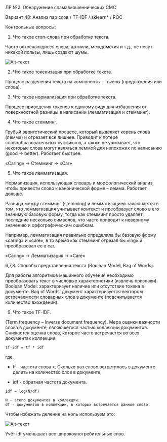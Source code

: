 ЛР №2. Обнаружение спама/мошеннических СМС

Вариант 48: Анализ пар слов / TF-IDF / sklearn* / ROC


 Контрольные вопросы:
 1. Что такое стоп-слова при обработке текста.
 
 Часто встречающиеся слова, артикли, междометия и т.д., не несут никакой пользы, лишь создают шумы.
 
![Alt-текст](https://miro.medium.com/max/720/1*R1NmayfziRv8QKKUw4dt_w.png)

 2.	Что такое токенизация при обработке текста.
 
 Процесс разделения текста на компоненты - токены (предложения или слова).
 
 3.	Что такое нормализация при обработке текста.
 
 Процесс приведения токенов к единому виду для избавления от поверхностной разницы в написании (лемматизация и стемминг).
 
 4. Что такое стемминг.
 
 Грубый эвритстический процесс, который выделяет корень слова (лемма) и отрезает все лишнее. Приводит к потере словообразовательных суффиксов, а также не учитывает, что некоторые слова могут являться леммой для непохожих по написанию (good -> better). Работает быстрее.
 
 «Caring» -> Стемминг -> «Car»
 
 5. Что такое лемматизация.
 
 Нормализация, использующая словарь и морфологический анализ, чтобы привести слово к канонической форме – лемма. Работает дольше.
 
 Разница между стемминг (stemming) и лемматизацией заключается в том, что лемматизация учитывает контекст и преобразует слово в его значимую базовую форму, тогда как стемминг просто удаляет последние несколько символов, что часто приводит к неверному значению и орфографическим ошибкам.

Например, лемматизация правильно определила бы базовую форму «caring» и «care», в то время как стемминг отрезал бы «ing» и преобразовал ее в car.

«Caring» -> Лемматизация -> «Care»
 
 6,7,8.	Способы представления текста (Boolean Model, Bag of Words).
 
 Для работы алгоритмов машинного обучения необходимо преобразовать текст в числовые характеристики (извлечь признаки). Boolean Model: характеризует наличие или отсутствие токена в документе. Bag of Words: документ характеризуется вектором встречаемости словарных слов в документе (подсчитывается количество вхождений).
 
 9. Что такое TF-IDF.
 
 (Term frequency – Inverse document frequency). Мера оценки важности слова в документе, являющегося частью коллекции документов. Снижается оценка слова, которое часто встречается во всех документах коллекции.
 
 ```
 tf-idf = tf * idf
 ```
 где,

* tf - частота слова x. Сколько раз слово встретилось в документе делить на количество слов в документе,

* idf - обратная частота документа.

```
idf = log(N/df)

N - всего документов в коллекции.
df - документов в коллекции, в которых встречается данное слово.
```

Чтобы избежать деление на ноль используем это:

![Alt-текст](https://miro.medium.com/max/720/1*8TT1FmB6Kvl5PoDvozbWtQ.png)

 Учёт idf уменьшает вес широкоупотребительных слов.
 
